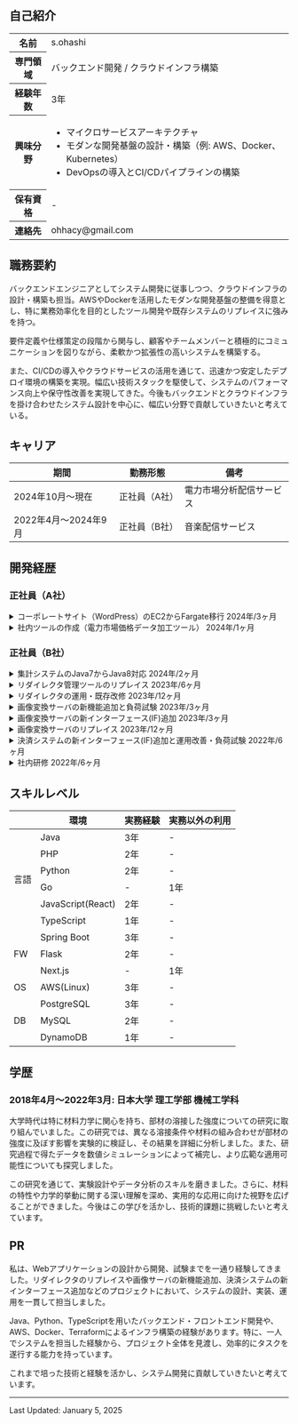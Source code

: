 ## 自己紹介

<table>
  <tr>
    <th>名前</th>
    <td>s.ohashi</td>
  </tr>
  <tr>
    <th>専門領域</th>
    <td>バックエンド開発 / クラウドインフラ構築</td>
  </tr>
  <tr>
    <th>経験年数</th>
    <td>3年</td>
  </tr>
  <tr>
    <th>興味分野</th>
    <td>
      <ul>
        <li>マイクロサービスアーキテクチャ</li>
        <li>モダンな開発基盤の設計・構築（例: AWS、Docker、Kubernetes）</li>
        <li>DevOpsの導入とCI/CDパイプラインの構築</li>
      </ul>
    </td>
  </tr>
  <tr>
    <th>保有資格</th>
    <td>-</td>
  </tr>
  <tr>
    <th>連絡先</th>
    <td>ohhacy@gmail.com</td>
  </tr>
</table>

## 職務要約

バックエンドエンジニアとしてシステム開発に従事しつつ、クラウドインフラの設計・構築も担当。AWSやDockerを活用したモダンな開発基盤の整備を得意とし、特に業務効率化を目的としたツール開発や既存システムのリプレイスに強みを持つ。

要件定義や仕様策定の段階から関与し、顧客やチームメンバーと積極的にコミュニケーションを図りながら、柔軟かつ拡張性の高いシステムを構築する。

また、CI/CDの導入やクラウドサービスの活用を通じて、迅速かつ安定したデプロイ環境の構築を実現。幅広い技術スタックを駆使して、システムのパフォーマンス向上や保守性改善を実現してきた。今後もバックエンドとクラウドインフラを掛け合わせたシステム設計を中心に、幅広い分野で貢献していきたいと考えている。

## キャリア

<table>
  <thead>
    <tr>
      <th>期間</th>
      <th>勤務形態</th>
      <th>備考</th>
    </tr>
  </thead>
  <tbody>
    <tr>
      <td>2024年10月〜現在</td>
      <td>正社員（A社）</td>
      <td>電力市場分析配信サービス</td>
    </tr>
    <tr>
      <td>2022年4月〜2024年9月</td>
      <td>正社員（B社）</td>
      <td>音楽配信サービス</td>
    </tr>
  </tbody>
</table>

## 開発経歴

### 正社員（A社）

<details>
  <summary>
    コーポレートサイト（WordPress）のEC2からFargate移行
    <span>2024年/3ヶ月</span>
  </summary>
  <div>
    <ul>
      <li><strong>カテゴリ:</strong> <span>webサービス</span> <span>自社</span></li>
      <li><strong>担当工程:</strong> <span>要件定義</span> <span>設計</span> <span>コーディング</span> <span>テスト</span> <span>運用/保守</span></li>
      <li><strong>職種・役割:</strong> <span>バックエンド</span> <span>フロントエンド</span> <span>インフラ</span></li>
      <li><strong>使用技術:</strong> <span>AWS</span> <span>CI/CD</span> <span>Docker</span> <span>Git</span> <span>PHP</span> <span>WordPress</span></li>
  </div>
  <div class="markdown-content">
    ## プロジェクト概要

    コーポレートサイト（WordPress）のEC2からFargate移行

    ### チーム情報

    チーム人数：1名

    ## 開発・実装内容

    ### 【概要】

    AWS EC2上で運用されていたWordPressサイトをFargateに移行。<br/>インフラ設計から実装、コンテナ化、CI/CD構築、メディア管理の改善までを一貫して対応。

    ### 【内容】

    - **メディア管理の改善**
      - メディアファイルの差分がGitに多く含まれており、運用負荷が高かったため、S3へ永続化。
      - Amazon CloudFrontを使用してメディア配信を最適化。
    - **CI/CDパイプラインの構築**
      - AWS CodePipelineとCodeBuildを使用して、Fargateへの自動デプロイを実現。
      - 各環境（開発・本番）でのスムーズなデプロイを可能に。
    - **WordPressプラグインとコアの管理の効率化**
      - Composerを導入し、プラグインやWordPressコアのバージョン管理を自動化。
      - 商用プラグインも含めた構成を再設計し、Git管理は必要最小限に削減。
    - **Dockerコンテナ化**
      - WordPressの公式イメージをベースにDockerfileを設計。PHPモジュールの追加やBedrockディレクトリ構成の適用。
      - ローカル環境の再現性を確保しつつ、ECS上でのパフォーマンスを最適化。

    ### 【課題・問題点】

    - **Git運用の課題**
      - Git管理されていたファイルが膨大で、差分の確認や運用が困難な状態に。必要なリソースを最小限に絞り、運用負荷を削減。
    - **メディアファイルの永続化**
      - 既存環境ではインスタンス内に保存されており、デプロイ時にデータが失われるリスクがあった。S3の導入で解決。
    - **プラグインの依存性管理**
      - プラグインのインストールや更新が手動で行われており、管理が煩雑だった。Composerの導入により自動化を実現。

    ### 【工夫・思考プロセス】

    - **運用負荷を最小限に抑える設計**
      - 永続化や管理方法の見直しにより、デプロイのスムーズさと保守性を向上。
    - **環境間の一貫性の確保**
      - DockerとBedrockを活用して、本番環境と開発環境を可能な限り同期。
      - ECSタスク定義の変数で環境設定を統一。
    - **メディア管理の改善とパフォーマンス向上**
      - S3とCloudFrontを組み合わせ、運用コスト削減と配信速度向上を同時に実現。

    ### 【成果】

    - Fargate移行により、インフラ運用の負担が軽減し、スケーラビリティが向上。
    - S3永続化により、メディアファイル管理の効率化を達成。
    - CI/CDパイプラインにより、デプロイ時間を大幅に短縮し、エラーリスクを軽減。
    - Composer導入により、プラグイン管理が効率化され、バージョン管理の正確性を向上。

    ## 使用技術（まとめ）

    - **プログラミング言語**: PHP, ShellScript
    - **フレームワーク**: Bedrock
    - **インフラ**: AWS（Fargate, S3, CloudFront, RDS）
    - **コンテナ**: Docker, Docker Compose
    - **CI/CD**: AWS CodePipeline, CodeBuild
    - **バージョン管理**: Git, CodeCommit
    - **その他ツール**: Composer
  </div>
</details>

<details>
  <summary>
    社内ツールの作成（電力市場価格データ加工ツール）
    <span>2024年/1ヶ月</span>
  </summary>
  <div>
    <ul>
      <li><strong>カテゴリ:</strong> <span>自社</span></li>
      <li><strong>担当工程:</strong> <span>設計</span> <span>コーディング</span> <span>テスト</span></li>
      <li><strong>職種・役割:</strong> <span>バックエンド</span></li>
      <li><strong>使用技術:</strong> <span>AWS</span> <span>Docker</span> <span>Git</span> <span>Python</span></li>
  </div>
  <div class="markdown-content">
    ## プロジェクト概要

    社内ツールの作成（電力市場価格データ加工ツール）

    ## チーム情報

    チーム人数：1名

    ## 開発・実装内容

    ### 【概要】

    電力市場価格に関するデータを加工・集計し、グラフ作成に適したデータ形式に変換するツールを試験的に作成。<br/>オペレーション部門がこれまで手動で対応していた複雑な作業を効率化し、将来的な顧客提供を視野に入れたプロトタイプとして開発。

    ### 【内容】

    - **データ加工・集計処理の実装**
      - 複数のCSVやExcelファイルを入力として受け取り、統合・加工し、電力市場価格やフォワードカーブの分析用データを生成。
      - 出力データはそのままグラフ化やレポート作成に使用可能な形式で設計。
    - **Pythonを使用したツール開発**
      - 処理の再現性と環境依存性を排除するため、PythonとDockerを活用して設計。
      - 社内利用ではDockerイメージを提供し、業務効率を向上。将来的にはexe化やAWS配信などの選択肢を検討。
    - **業務効率向上を重視した設計**
      - 手動で行われていた複雑なデータ処理を自動化し、人的ミスを排除。
      - 操作フローやエラー表示を工夫し、ユーザーが直感的に操作可能な仕様を実現。
    - **ヒアリングを重視した仕様策定**
      - オペレーション部門との詳細なヒアリングを繰り返し、実際の業務フローに即した仕様を策定。
      - 利用者視点での課題を共有し、使いやすさと効率性を両立させる機能を実装。

    ### 【課題・問題点】

    - **仕様の不確定性**
      - 初期段階では要件が曖昧で、利用者の業務フローやニーズを正確に把握するためのヒアリングが必要だった。
    - **既存業務の非効率性**
      - データ処理が完全に手動で行われており、ミスや作業時間の増大が常態化していた。これをツールで置き換える必要があった。
    - **データフォーマットの多様性**
      - 入力データの形式が多岐にわたり、ツールの柔軟性を確保する必要があった。

    ### 【工夫・思考プロセス】

    - **将来の拡張性を意識した設計**
      - 社内ツールとしての利用を前提にしながら、顧客提供を視野に入れた柔軟な設計を採用。
      - 実装の段階で、追加機能や異なる運用フローへの適応を想定。
    - **ヒアリングと改善のサイクル**
      - 定期的にオペレーション担当者からフィードバックを得て、仕様やUIをブラッシュアップ。
      - ユーザー視点を取り入れることで、業務効率向上に直結する機能を優先的に開発。
    - **作業効率を最大化する機能提案**
      - データ処理の自動化だけでなく、エラーメッセージの明確化や操作性向上の提案を実施。

    ### 【成果】

    - 業務の大幅な効率化を実現し、これまで手動で処理していた作業を自動化。ミスの削減と作業時間の短縮を達成。
    - 試験導入ながら、オペレーション部門から高い評価を得て、今後の本格的な導入・展開の基盤を構築。
    - 顧客提供を視野に入れた設計により、さらなる改良や追加機能の実装が容易な状態を確保。
    - ツールの改善により、業務フローそのものの見直しが促進され、運用の質が向上。

    ## 【今後の展開】

    - 顧客向け提供に向けたツールの改善（UI強化、運用環境の選択肢拡大）。
    - AWSを活用したクラウド型ツールとしての配信や、スタンドアロン実行可能なexe化の検討。
    - データ可視化やグラフ生成機能の統合によるさらなる付加価値の提供。

    ## 使用技術（まとめ）

    - **プログラミング言語**: Python
    - **データ処理**: pandas, openpyxl
    - **コンテナ**: Docker
    - **バージョン管理**: Git
    - **その他ツール**: AWS CLI（検討段階で活用）
  </div>
</details>

### 正社員（B社）

<details>
  <summary>
    集計システムのJava7からJava8対応
    <span>2024年/2ヶ月</span>
  </summary>
  <div>
    <ul>
      <li><strong>カテゴリ:</strong> <span>webサービス</span> <span>自社</span></li>
      <li><strong>担当工程:</strong> <span>設計</span> <span>コーディング</span> <span>テスト</span></li>
      <li><strong>職種・役割:</strong> <span>バックエンド</span> <span>インフラ</span></li>
      <li><strong>使用技術:</strong> <span>AWS</span> <span>API</span> <span>SQL</span> <span>Git</span> <span>Java</span> <span>Spring Boot</span> <span>JUnit</span></li>
  </div>
  <div class="markdown-content">
    ## プロジェクト概要

    集計システムのJava7からJava8対応

    ## チーム情報

    チーム人数：1名

    ## 開発・実装内容

    ### 【概要】

    Java7で動作していた既存の集計システムをJava8に移行。<br/>Spring BootやAuroraのバージョンアップも併せて対応し、システム全体のモダナイズを図った。

    ### 【内容】

    - **Javaのバージョンアップ**
      - Java7からJava8への移行に対応。
      - Java8以降のモダンな記述方法（ラムダ式やStream APIなど）を導入。
      - 将来的にJava17へ移行するための準備として、ドキュメントを充実化。
    - **テスト基盤のアップデート**
      - JUnit4からJUnit5への移行を実施し、モダンなテストフレームワークに対応。
      - テストコードをリファクタリングし、可読性と保守性を向上。
    - **ローカル開発環境の改善**
      - 既存のWindows向け構築手順をMac環境に対応させるようにドキュメントを更新。
      - 古いJava7環境のサポートが切れているため、業務委託者の作業効率を改善。
    - **関連システムのバージョンアップ**
      - Spring BootやAuroraのバージョンを最新安定版にアップデート。
      - Redshiftのクエリ最適化や互換性テストを実施し、集計処理のパフォーマンスを維持。

    ### 【課題・問題点】

    - **バージョン互換性の課題**
      - Java8移行時に発生したライブラリの非互換問題を解消。<br/>特にSpringBootやAuroraとの互換性調整が大きな課題だった。
    - **古い環境の運用負荷**
      - 業務委託者が使用していたWindows環境と、開発チームで使用するMac環境での設定が異なり、ドキュメントの再整備が必要だった。
    - **テスト基盤の移行**
      - JUnit4からJUnit5への移行に伴い、アノテーションやテスト設定の大幅な変更が必要だった。

    ### 【工夫・思考プロセス】

    - **継続性を重視したドキュメント整備**
      - 将来的なJava17移行を見据え、詳細な手順書や考慮点を記載。
      - 作業の引き継ぎをスムーズにするため、ドキュメントを可能な限り具体化。
    - **ローカル環境の多様性を考慮**
      - Windows/Mac両環境での再現性を確保し、チーム全体での作業効率を向上。
    - **パフォーマンスと安定性の両立**
      - RedshiftやAuroraのバージョンアップに際して、既存クエリや設定が最適に動作するように細心の注意を払って対応。

    ### 【成果】

    - Java8移行により、開発効率とシステム保守性が向上。
    - ドキュメントの整備により、後続作業（Java17移行）がスムーズに行える基盤を構築。
    - JUnit5への移行により、テストの拡張性と記述の簡潔化を実現。
    - ローカル環境の多様性に対応することで、チームメンバー間の環境差を解消。

    ## 使用技術（まとめ）

    - **プログラミング言語**: Java, SQL
    - **フレームワーク**: Spring Boot
    - **データベース**: Aurora, Redshift
    - **テストフレームワーク**: JUnit 4 → JUnit 5
    - **バージョン管理**: Git
    - **その他ツール**: IntelliJ IDEA, AWS CLI
  </div>
</details>

<details>
  <summary>
    リダイレクタ管理ツールのリプレイス
    <span>2023年/6ヶ月</span>
  </summary>
  <div>
    <ul>
      <li><strong>カテゴリ:</strong> <span>webサービス</span> <span>自社</span></li>
      <li><strong>担当工程:</strong> <span>設計</span> <span>コーディング</span> <span>テスト</span> <span>運用/保守</span></li>
      <li><strong>職種・役割:</strong> <span>バックエンド</span> <span>フロントエンド</span> <span>インフラ</span></li>
      <li><strong>使用技術:</strong> <span>Python</span> <span>Flask</span> <span>TypeScript</span> <span>React</span> <span>AWS</span> <span>Docker</span> <span>GitHub</span> <span>GitHub Actions</span> <span>Datadog</span> <span>CI/CD</span> <span>API</span> <span>PostgreSQL</span></li>
  </div>
  <div class="markdown-content">
    ## プロジェクト概要

    リダイレクタ管理ツールのリプレイス

    ## チーム情報

    チーム人数：2名<br/>※ 上長がコードレビューを担当

    ## 開発・実装内容

    ### 【概要】

    PerlとPHPでフルスクラッチ実装された既存システムをPython（Flask）とReact（TypeScript）にリプレイス。<br/>システムの設計から実装、インフラ構築、CI/CDパイプラインの構築、アプリケーションの監視までを一貫して行った。

    ### 【内容】

    サービス品質向上のため、バックエンドとフロントエンドの全面的なリプレイスを行い、インフラも刷新。<br/>API仕様書の作成、クラス設計、ログ設計、例外設計、AWS構成の設計を実施し、CI/CDパイプラインと監視システムを構築。

    ### 【課題・問題点】

    既存システムは保守性が低く、新機能追加やバグ修正が困難だった。<br/>また、監視機能が不十分で、サービス障害発生時の対応が遅れる可能性があった。不要な機能も多く含まれていた。

    ### 【使用した技術】

    - **設計**
      - **API仕様書**: OpenAPIを使用して詳細なAPI仕様書を作成。
      - **クラス設計**: 再利用性と保守性を高めるためのクラス設計を実施。
      - **ログ設計**: 問題発生時の迅速な対応を可能にするための詳細なログ設計を行う。
      - **例外設計**: 予期しないエラー発生時の安定性を確保するための例外処理設計を実施。
      - **AWS構成の設計**: 可用性とスケーラビリティを考慮したAWSインフラの設計を行う。
    - **開発**
      - **バックエンド**: Python（Flask）を用いて構築。
      - **フロントエンド**: React（TypeScript）を用いて実装。
    - **インフラ**: Dockerを用いて環境構築を行い、AWSでインフラを構築。
    - **CI/CD**: GitHub Actionsを使用してCI/CDパイプラインを構築。
    - **監視**: MackerelとDatadogを利用して、アプリケーションとインフラの監視を実装。

    ### 【成果】

    - システム保守の効率化と品質向上を達成。
    - 自動化されたデプロイによりリリースサイクルを短縮。
    - 不要な機能を削減し、システムのシンプル化と効率化を実現。
    - リアルタイムの監視体制により、将来の障害発生時の対応時間を大幅に短縮できる見込み。

    ## 使用技術（まとめ）

    - **プログラミング言語**: Python, TypeScript
    - **フレームワーク**: Flask, React
    - **データベース**: PostgreSQL
    - **インフラ**: AWS
    - **コンテナ**: Docker
    - **CI/CD**: GitHub Actions
    - **バージョン管理**: Git, GitHub
    - **監視ツール**: Mackerel, Datadog
    - **その他ツール**: Twilio
  </div>
</details>

<details>
  <summary>
    リダイレクタの運用・既存改修
    <span>2023年/12ヶ月</span>
  </summary>
  <div>
    <ul>
      <li><strong>カテゴリ:</strong> <span>webサービス</span> <span>自社</span></li>
      <li><strong>担当工程:</strong> <span>設計</span> <span>コーディング</span> <span>テスト</span> <span>運用/保守</span></li>
      <li><strong>職種・役割:</strong> <span>バックエンド</span> <span>フロントエンド</span> <span>インフラ</span></li>
      <li><strong>使用技術:</strong> <span>PHP</span> <span>Perl</span> <span>AWS</span> <span>Apache</span> <span>GitHub</span> <span>PostgreSQL</span></li>
  </div>
  <div class="markdown-content">
    ## プロジェクト概要

    リダイレクタの運用・既存改修

    ## チーム情報

    チーム人数：1名

    ## 開発・実装内容A

    ### 【概要】

    廃止予定だったレガシーシステムの継続運用と既存改修を担当。<br/>管理画面の不具合改修、システム設計図の記述、インフラやミドルウェアの改修を行った。

    ### 【内容】

    システムの安定運用と機能改善を目的とし、管理画面の不具合修正とAWSの不要リソース削除を行った。<br/>また、draw.ioの導入によりドキュメント管理を効率化。

    ### 【課題・問題点】

    - 既存の引き継ぎ資料がなく、システムの全貌が把握できなかった。
    - 廃止予定だったため、保守性が低い状態で運用されていた。
    - 検証環境が動作していない問題があった。

    ### 【使用した技術】

    - **システム設計図の記述**: ER図、シーケンス図、画面遷移図、インフラ構成図を作成し、システム全体の把握を実施。
    - **管理画面の不具合改修**: PerlとPHPを使用してバグを修正。
    - **インフラの改修**: 不要なリソースの削除とApacheの設定変更を行い、検証環境を復旧。
    - **ドキュメント管理**: draw.ioを導入し、ドキュメント管理の効率化を実現。

    ### 【成果】

    - システムの全体像を把握し、安定運用が可能となった。
    - 管理画面の不具合を修正し、ユーザー体験を向上。
    - 不要リソースの削減により、運用コストを削減。
    - draw.ioの導入により、ドキュメント管理のコストを低減。

    ## 開発・実装内容B

    ### 【概要】

    DBのアップグレード対応やミドルウェア（Apache）の設定変更などの運用業務を実施。

    ### 【内容】

    サービスの継続運用のため、PostgreSQLのアップグレードやApacheの設定変更を行い、システムの安定性とパフォーマンスを向上させた。

    ### 【課題・問題点】

    - システムの継続運用に伴い、DBのバージョンアップが必要だった。
    - Apacheの設定が適切でなく、検証環境が動作していなかった。

    ### 【使用した技術】

    - **DBのアップグレード**: PostgreSQLのバージョンアップを実施し、その手順書を作成。
    - **Apacheの設定変更**: 検証環境が正しく動作するよう、Apacheの設定を見直し、最適化。
    - **インフラ改修**: AWS上でインフラ構成の見直しと改修を実施。

    ### 【成果】

    - PostgreSQLのバージョンアップにより、データベースのパフォーマンスとセキュリティを向上。
    - 検証環境を復旧し、開発およびテストの効率を改善。
    - AWS上のインフラ改修により、システムの安定性を向上。

    ## 使用技術（まとめ）

    - **プログラミング言語**: Perl, PHP
    - **データベース**: PostgreSQL
    - **インフラ**: AWS
    - **ウェブサーバー**: Apache
    - **バージョン管理**: Git, GitHub
    - **監視ツール**: Mackerel, Twilio
    - **ドキュメント管理ツール**: draw.io
  </div>
</details>

<details>
  <summary>
    画像変換サーバの新機能追加と負荷試験
    <span>2023年/3ヶ月</span>
  </summary>
  <div>
    <ul>
      <li><strong>カテゴリ:</strong> <span>webサービス</span> <span>自社</span></li>
      <li><strong>担当工程:</strong> <span>設計</span> <span>コーディング</span> <span>テスト</span> <span>運用/保守</span></li>
      <li><strong>職種・役割:</strong> <span>バックエンド</span> <span>インフラ</span></li>
      <li><strong>使用技術:</strong> <span>Java</span> <span>Spring Boot</span> <span>shell script</span> <span>AWS</span> <span>PostgreSQL</span> <span>Datadog</span> <span>Docker</span> <span>CI/CD</span> <span>E2E</span> <span>GitHub</span> <span>GitHub Actions</span> <span>API</span></li>
  </div>
  <div class="markdown-content">
    ## プロジェクト概要

    画像変換サーバの新機能追加と負荷試験

    ## チーム情報

    チーム人数：3名

    ## 開発・実装内容A

    ### 【概要】

    画像変換サーバに新機能を追加し、WEBP拡張子への対応を行った。詳細設計から実装、テストまでを担当し、システムのパフォーマンス向上を実現。

    ### 【内容】

    画像変換サーバにWEBP形式への変換機能を追加し、SEO対策および画像容量の削減を実現。<br/>API仕様書の修正、クラス図の修正、バックエンドの実装、E2Eテストを実施。

    ### 【課題・問題点】

    - 新しい拡張子（WEBP）に対応する必要があり、既存システムに影響を与えずに機能追加を行う必要があった。
    - 追加する機能がシステム全体のパフォーマンスにどのような影響を与えるかを評価する必要があった。

    ### 【使用した技術】

    - **詳細設計**: 新機能の設計を行い、API仕様書（OpenAPIで記述）とクラス図を修正。
    - **バックエンドの実装**: Spring Bootを用いてWEBP変換機能を実装し、テストコードも作成。
    - **E2Eテスト**: システム全体の動作確認を行い、品質を確保。

    ### 【成果】

    - WEBP変換機能の追加により、システムのパフォーマンスとSEO効果が向上。
    - 画像の容量削減とレスポンス速度向上により、ユーザー体験が改善。

    ## 開発・実装内容B

    ### 【概要】

    Taurusを用いて画像変換サーバの負荷試験を実施し、システムのパフォーマンスと安定性を評価した。

    ### 【内容】

    新機能追加後のシステム全体のパフォーマンスを検証するため、負荷試験を行い、環境変数やインフラ設定の最適化を図った。

    ### 【課題・問題点】

    - 新機能追加後のシステムが高負荷時にどのように動作するかを確認する必要があった。
    - システムのボトルネックを特定し、パフォーマンスを最適化する必要があった。

    ### 【使用した技術】

    - **シナリオ設計**: 負荷試験のシナリオを設計し、実際の利用状況を再現する。
    - **シナリオファイル作成**: YAML形式で負荷試験のシナリオファイルを作成。
    - **負荷試験の実施**: Taurusを用いて負荷試験を実施し、システムのパフォーマンスデータを収集。
    - **環境変数とインフラ設定の調整**: 負荷試験結果を基に、環境変数やインフラ設定を最適化。

    ### 【成果】

    - 負荷試験により、システムのボトルネックを特定し、性能改善を実現。
    - インフラ設定の最適化により、システムの安定性が向上。
    - 高負荷時の動作を確認し、運用時のリスクを低減。

    ## 使用技術（まとめ）

    - **プログラミング言語**: Java, shell script
    - **データベース**: PostgreSQL
    - **インフラ**: AWS
    - **フレームワーク**: Spring Boot
    - **コンテナ**: Docker
    - **CI/CD**: GitHub Actions
    - **バージョン管理**: Git, GitHub
    - **監視ツール**: Mackerel, Datadog, Twilio
    - **負荷試験ツール**: Taurus
    - **IDE**: IntelliJ
    - **ドキュメント管理ツール**: Stoplight Studio
  </div>
</details>

<details>
  <summary>
    画像変換サーバの新インターフェース(IF)追加
    <span>2023年/3ヶ月</span>
  </summary>
  <div>
    <ul>
      <li><strong>カテゴリ:</strong> <span>webサービス</span> <span>自社</span></li>
      <li><strong>担当工程:</strong> <span>コーディング</span> <span>テスト</span> <span>運用/保守</span></li>
      <li><strong>職種・役割:</strong> <span>バックエンド</span> <span>インフラ</span></li>
      <li><strong>使用技術:</strong> <span>Java</span> <span>Spring Boot</span> <span>PostgreSQL</span> <span>Docker</span> <span>Datadog</span> <span>GitHub</span> <span>GitHub Actions</span> <span>Terraform</span> <span>CI/CD</span> <span>AWS</span> <span>E2E</span></li>
  </div>
  <div class="markdown-content">
    ## プロジェクト概要

    画像変換サーバの新インターフェース(IF)追加

    ## チーム情報

    チーム人数：3名

    ## 開発・実装内容

    ### 【概要】

    画像変換サーバに他社向けの新インターフェース(IF)を追加し、システム利用者の増加に対応するためのインフラ構築と修正を行った。

    ### 【内容】

    他社向けの新IFを追加することで、システムの利用者を増加させ、負荷に耐えられるインフラを構築。<br/>Terraformを用いてAWS環境を修正し、詳細設計に基づき実装およびE2Eテストを行った。

    ### 【課題・問題点】

    - 新IFの追加によるシステム利用者増加に対応するため、インフラの拡張と負荷対応が必要。
    - 厳しい納期の中で高品質なコードを提供し、レビュー効率を高める必要があった。

    ### 【使用した技術】

    - **Terraform**: AWS環境を構築・修正し、スケーラブルなインフラを整備。
    - **詳細設計**: 先輩エンジニアの設計をもとに、具体的な実装計画を立案。
    - **実装**: Spring Bootを用いて新IFを実装し、必要なテストコードを作成。
    - **E2Eテスト**: システム全体の動作確認を行い、品質を確保。
    - **プルリクエスト管理**: 納期が厳しい中、プルリクエストを細かく分けることでレビューの負担を軽減し、開発効率を向上。

    ### 【成果】

    - 他社向けの新IF追加により、システムの利用者が増加し、収益の向上に貢献。
    - スケーラブルなインフラを構築することで、利用者増加に伴う負荷に対応。
    - 厳しい納期内に高品質な機能をリリースし、開発効率の向上を実現。

    ## 使用技術（まとめ）

    - **プログラミング言語**: Java
    - **データベース**: PostgreSQL
    - **インフラ**: AWS
    - **フレームワーク**: Spring Boot
    - **コンテナ**: Docker
    - **インフラ構築ツール**: Terraform
    - **CI/CD**: GitHub Actions
    - **バージョン管理**: Git, GitHub
    - **監視ツール**: Mackerel, Datadog, Twilio
    - **IDE**: IntelliJ
  </div>
</details>

<details>
  <summary>
    画像変換サーバのリプレイス
    <span>2023年/12ヶ月</span>
  </summary>
  <div>
    <ul>
      <li><strong>カテゴリ:</strong> <span>webサービス</span> <span>自社</span></li>
      <li><strong>担当工程:</strong> <span>コーディング</span> <span>テスト</span> <span>運用/保守</span></li>
      <li><strong>職種・役割:</strong> <span>バックエンド</span> <span>インフラ</span></li>
      <li><strong>使用技術:</strong> <span>Java</span> <span>Spring Boot</span> <span>PostgreSQL</span> <span>Docker</span> <span>Datadog</span> <span>GitHub</span> <span>GitHub Actions</span> <span>Terraform</span> <span>CI/CD</span> <span>AWS</span> <span>E2E</span></li>
  </div>
  <div class="markdown-content">
    ## プロジェクト概要

    画像変換サーバのリプレイス

    ## チーム情報

    チーム人数：3名

    ## 開発・実装内容A

    ### 【概要】

    サービス品質向上を目的として、既存のJavaフルスクラッチシステムをSpring Bootを使用したシステムにリプレイス。<br/>詳細設計を基に実装を担当し、CI/CDパイプラインの構築とE2Eテストを実施。

    ### 【内容】

    ローカル開発環境の改善、インフラ構築、テストコードの実装を行い、画像変換機能の安定性とパフォーマンスを向上させた。

    ### 【課題・問題点】

    - 既存システムはデプロイ方法が不明瞭で、バグが発生すると対応が困難だった。
    - ローカル開発環境が貧弱で、開発効率が低かった。
    - インフラの構築や修正が手間であった。

    ### 【使用した技術】

    - **ローカル開発環境の改善**: DockerとMinIOを導入し、ローカル開発環境を充実させ、開発効率を向上。
    - **インフラ構築**: Terraformを用いてAWS環境を構築し、簡単にインフラの構築や修正が可能な環境を実現。
    - **実装**: Spring Bootを使用して詳細設計に基づく実装とJUnit5を用いたテストコードを作成。
    - **CI/CD構築**: GitHub Actionsを使用してCI/CDパイプラインを構築。
    - **E2Eテスト**: エンドツーエンドのテストを実施し、システム全体の動作確認を行った。

    ### 【成果】

    - 開発効率が向上し、余裕を持った開発が可能となった。
    - インフラの構築と修正が容易になり、システムの運用性が向上。
    - 画像の容量が小さくなり、レスポンス速度が向上。
    - システムが他社でも使用されるようになり、利用者が増加。

    ## 開発・実装内容B

    ### 【概要】

    サービスの継続運用と品質向上を目的として、DBのアップグレード対応やCDNの導入などを行った。

    ### 【内容】

    PostgreSQLのアップグレードやAWS構成の改修、CDNの導入などを行い、システムの安定性とパフォーマンスを向上させた。

    ### 【課題・問題点】

    - データベースのバージョンアップが必要で、手順の確立が求められた。
    - CDNを導入してキャッシュを効率的に行う必要があった。

    ### 【使用した技術】

    - **DBのアップグレード**: PostgreSQLのバージョンアップ対応を行い、手順書を作成。
    - **AWS構成の改修**: Terraformを用いてAWS環境を再構築し、最適化。
    - **CDNの導入**: Edgioを使用して画像のキャッシュを効率化し、レスポンス速度を向上。

    ### 【成果】

    - PostgreSQLのバージョンアップにより、データベースのパフォーマンスとセキュリティが向上。
    - AWS環境の再構築と最適化により、システムの安定性が向上。
    - CDNの導入により、画像の配信速度が向上し、ユーザー体験が向上。

    ## 使用技術（まとめ）

    - **プログラミング言語**: Java
    - **データベース**: PostgreSQL
    - **インフラ**: AWS
    - **フレームワーク**: Spring Boot
    - **コンテナ**: Docker
    - **CI/CD**: GitHub Actions
    - **バージョン管理**: Git, GitHub
    - **監視ツール**: Mackerel, Datadog
    - **その他ツール**: Twilio, draw.io
    - **IDE**: IntelliJ
  </div>
</details>

<details>
  <summary>
    決済システムの新インターフェース(IF)追加と運用改善・負荷試験
    <span>2022年/6ヶ月</span>
  </summary>
  <div>
    <ul>
      <li><strong>カテゴリ:</strong> <span>webサービス</span> <span>自社</span></li>
      <li><strong>担当工程:</strong> <span>設計</span> <span>コーディング</span> <span>テスト</span> <span>運用/保守</span></li>
      <li><strong>職種・役割:</strong> <span>バックエンド</span> <span>インフラ</span></li>
      <li><strong>使用技術:</strong> <span>Java</span> <span>Spring Boot</span> <span>PostgreSQL</span> <span>Docker</span> <span>Datadog</span> <span>GitHub</span> <span>AWS</span> <span>SQL</span></li>
  </div>
  <div class="markdown-content">
    ## プロジェクト概要

    決済システムの新インターフェース(IF)追加と運用改善・負荷試験

    ## チーム情報

    チーム人数：4名

    ## 開発・実装内容A

    ### 【概要】

    決済システムにクレジットカードの再与信インターフェース(IF)を追加し、システムの幅を広げるとともに、既存機能の運用改善と不具合修正を行った。

    ### 【内容】

    クレジットカードの再与信に対応する新しいIFを追加することで、サービスの拡張を実現。<br/>追加するクラスの設計、詳細設計、実装、テストを担当し、運用改善や軽微な不具合修正も行った。

    ### 【課題・問題点】

    - 新IFの追加により、システムのセキュリティを確保しながら高負荷に耐えられる設計が求められた。
    - 既存システムの運用改善と不具合修正も必要で、全体の品質とパフォーマンスを維持する必要があった。

    ### 【使用した技術】

    - **設計**: 再与信インターフェースの追加に伴うクラス設計と詳細設計を実施。
    - **実装**: Spring Bootを使用して新IFを実装し、必要なテストコードも作成。
    - **テスト**: 詳細なテスト設計と実施を行い、機能の正確性とパフォーマンスを検証。
    - **運用改善**: 軽微な不具合を修正し、運用中のシステムの安定性と効率を向上。

    ### 【成果】

    - 新IFの追加により、決済システムのサービス範囲が拡大。
    - セキュリティとパフォーマンスを両立し、高品質なシステムを提供。
    - 既存機能の運用改善により、全体の安定性と効率が向上。

    ## 開発・実装内容B

    ### 【概要】

    Taurusを用いて新IFの負荷試験を実施し、システムのパフォーマンスを評価・改善。

    ### 【内容】

    負荷試験ツールを用いて新IFの負荷試験を実施し、システムの性能を評価。<br/>シナリオファイルの作成、負荷試験の実施、結果に基づく環境変数の調整とインフラの設定値変更を行った。

    ### 【課題・問題点】

    - 新IFが高負荷に耐えられるかどうかを検証する必要があった。
    - 負荷試験の結果を基に、システム全体のパフォーマンスを最適化する必要があった。

    ### 【使用した技術】

    - **シナリオ設計**: 負荷試験のシナリオを設計し、yamlファイルで詳細を記述。
    - **負荷試験**: Taurusを用いて負荷試験を実施し、システムの挙動を評価。
    - **パフォーマンス最適化**: 負荷試験結果に基づき、環境変数の調整やインフラ設定値の変更を行い、システム効率を向上。

    ### 【成果】
    - 新IFの高負荷対応を確認し、システムの信頼性を確保。
    - パフォーマンス最適化により、システム全体の効率と安定性が向上。

    ## 使用技術（まとめ）
    - **プログラミング言語**: Java, Shell Script
    - **データベース**: PostgreSQL
    - **インフラ**: AWS
    - **フレームワーク**: Spring Boot
    - **コンテナ**: Docker
    - **インフラ構築ツール**: Terraform
    - **負荷試験ツール**: Taurus
    - **CI/CD**: GitHub Actions
    - **バージョン管理**: Git, GitHub
    - **監視ツール**: Mackerel, Datadog, Twilio
    - **IDE**: IntelliJ
  </div>
</details>

<details>
  <summary>
    社内研修
    <span>2022年/6ヶ月</span>
  </summary>
  <div>
    <ul>
      <li><strong>カテゴリ:</strong> <span>その他</span></li>
      <li><strong>担当工程:</strong> <span>その他</span></li>
      <li><strong>職種・役割:</strong> <span>その他</span></li>
      <li><strong>使用技術:</strong> <span>PHP</span></li>
  </div>
  <div class="markdown-content">
    ## プロジェクト概要

    社内研修

    ## 内容

    - 研修
    - 個人開発演習
    - チーム開発演習

    ## 習得スキル

    - Webアプリケーション開発における技術
    - セキュリティの知識
    - ネットワークに関する知識
    - サーバに関する知識

    ## コメント

    社内研修を通じて、Webアプリケーション開発に必要な技術を一通り学習しました。これにより、実務にスムーズに移行するための基礎を確立することができました。研修では個人開発とチーム開発の両方を経験し、実際のプロジェクトでの作業フローや協力の重要性を理解しました。

    ## 学習した技術

    - **Web開発フロントエンド**: HTML, CSS, JavaScript
    - **Web開発バックエンド**: PHP, Java, Kotlin, Swift
    - **データベース**: MySQL
    - **クラウドプラットフォーム**: AWS
    - **フレームワーク**: Laravel, SwiftUI
    - **Webサーバ**: Apache, Nginx
    - **バージョン管理**: Git, GitHub

    これらのスキルセットにより、開発の各フェーズで必要な知識と技術を習得し、セキュリティやネットワーク、サーバ管理に関する理解を深めました。
  </div>
</details>

## スキルレベル

<table>
  <thead>
    <tr>
      <th></th>
      <th>環境</th>
      <th>実務経験</th>
      <th>実務以外の利用</th>
    </tr>
  </thead>
  <tbody>
    <tr>
      <td rowspan="6">言語</td>
      <td>Java</td>
      <td>3年</td>
      <td>-</td>
    </tr>
    <tr>
      <td>PHP</td>
      <td>2年</td>
      <td>-</td>
    </tr>
    <tr>
      <td>Python</td>
      <td>2年</td>
      <td>-</td>
    </tr>
    <tr>
      <td>Go</td>
      <td>-</td>
      <td>1年</td>
    </tr>
    <tr>
      <td>JavaScript(React)</td>
      <td>2年</td>
      <td>-</td>
    </tr>
    <tr>
      <td>TypeScript</td>
      <td>1年</td>
      <td>-</td>
    </tr>
    <tr>
      <td rowspan="3">FW</td>
      <td>Spring Boot</td>
      <td>3年</td>
      <td>-</td>
    </tr>
    <tr>
      <td>Flask</td>
      <td>2年</td>
      <td>-</td>
    </tr>
    <tr>
      <td>Next.js</td>
      <td>-</td>
      <td>1年</td>
    </tr>
    <tr>
      <td rowspan="1">OS</td>
      <td>AWS(Linux)</td>
      <td>3年</td>
      <td>-</td>
    </tr>
    <tr>
      <td rowspan="3">DB</td>
      <td>PostgreSQL</td>
      <td>3年</td>
      <td>-</td>
    </tr>
    <tr>
      <td>MySQL</td>
      <td>2年</td>
      <td>-</td>
    </tr>
    <tr>
      <td>DynamoDB</td>
      <td>1年</td>
      <td>-</td>
    </tr>
  </tbody>
</table>

## 学歴

### 2018年4月〜2022年3月: 日本大学 理工学部 機械工学科

大学時代は特に材料力学に関心を持ち、部材の溶接した強度についての研究に取り組んでいました。この研究では、異なる溶接条件や材料の組み合わせが部材の強度に及ぼす影響を実験的に検証し、その結果を詳細に分析しました。また、研究過程で得たデータを数値シミュレーションによって補完し、より広範な適用可能性についても探究しました。

この研究を通じて、実験設計やデータ分析のスキルを磨きました。さらに、材料の特性や力学的挙動に関する深い理解を深め、実用的な応用に向けた視野を広げることができました。今後はこの学びを活かし、技術的課題に挑戦したいと考えています。

## PR

私は、Webアプリケーションの設計から開発、試験までを一通り経験してきました。リダイレクタのリプレイスや画像サーバの新機能追加、決済システムの新インターフェース追加などのプロジェクトにおいて、システムの設計、実装、運用を一貫して担当しました。

Java、Python、TypeScriptを用いたバックエンド・フロントエンド開発や、AWS、Docker、Terraformによるインフラ構築の経験があります。特に、一人でシステムを担当した経験から、プロジェクト全体を見渡し、効率的にタスクを遂行する能力を持っています。

これまで培った技術と経験を活かし、システム開発に貢献していきたいと考えています。

---

Last Updated: January 5, 2025
